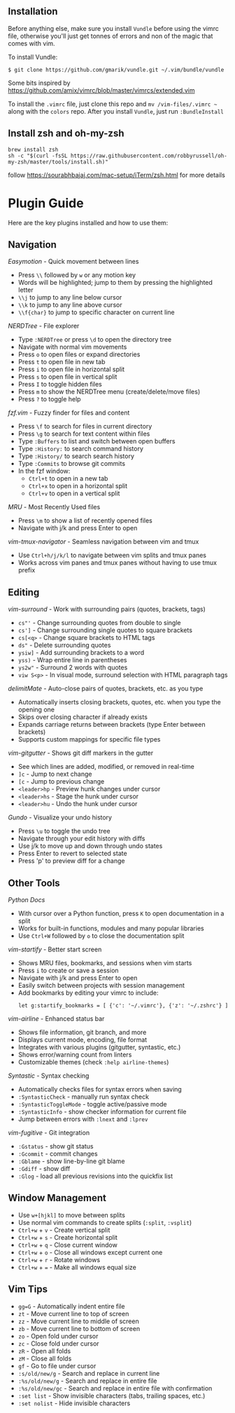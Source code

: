 Installation
--------

Before anything else, make sure you install `Vundle` before using the vimrc file, otherwise you'll just get tonnes of errors and non of the magic that comes with vim.

To install Vundle:
  
    $ git clone https://github.com/gmarik/vundle.git ~/.vim/bundle/vundle

Some bits inspired by https://github.com/amix/vimrc/blob/master/vimrcs/extended.vim

To install the `.vimrc` file, just clone this repo and `mv /vim-files/.vimrc ~` along with the `colors` repo.
After you install `Vundle`, just run `:BundleInstall`

## Install zsh and oh-my-zsh

```
brew install zsh
sh -c "$(curl -fsSL https://raw.githubusercontent.com/robbyrussell/oh-my-zsh/master/tools/install.sh)"
```

follow https://sourabhbajaj.com/mac-setup/iTerm/zsh.html for more details

# Plugin Guide

Here are the key plugins installed and how to use them:

## Navigation

*Easymotion* - Quick movement between lines
- Press `\\` followed by `w` or any motion key
- Words will be highlighted; jump to them by pressing the highlighted letter
- `\\j` to jump to any line below cursor
- `\\k` to jump to any line above cursor
- `\\f{char}` to jump to specific character on current line

*NERDTree* - File explorer
- Type `:NERDTree` or press `\d` to open the directory tree
- Navigate with normal vim movements
- Press `o` to open files or expand directories
- Press `t` to open file in new tab
- Press `i` to open file in horizontal split
- Press `s` to open file in vertical split
- Press `I` to toggle hidden files
- Press `m` to show the NERDTree menu (create/delete/move files)
- Press `?` to toggle help

*fzf.vim* - Fuzzy finder for files and content
- Press `\f` to search for files in current directory
- Press `\g` to search for text content within files
- Type `:Buffers` to list and switch between open buffers
- Type `:History:` to search command history
- Type `:History/` to search search history
- Type `:Commits` to browse git commits
- In the fzf window:
  - `Ctrl+t` to open in a new tab
  - `Ctrl+x` to open in a horizontal split
  - `Ctrl+v` to open in a vertical split

*MRU* - Most Recently Used files
- Press `\m` to show a list of recently opened files
- Navigate with j/k and press Enter to open

*vim-tmux-navigator* - Seamless navigation between vim and tmux
- Use `Ctrl+h/j/k/l` to navigate between vim splits and tmux panes
- Works across vim panes and tmux panes without having to use tmux prefix

## Editing

*vim-surround* - Work with surrounding pairs (quotes, brackets, tags)
- `cs"'` - Change surrounding quotes from double to single
- `cs']` - Change surrounding single quotes to square brackets
- `cs[<q>` - Change square brackets to HTML tags
- `ds"` - Delete surrounding quotes
- `ysiw]` - Add surrounding brackets to a word
- `yss)` - Wrap entire line in parentheses
- `ys2w"` - Surround 2 words with quotes
- `viw S<p>` - In visual mode, surround selection with HTML paragraph tags

*delimitMate* - Auto-close pairs of quotes, brackets, etc. as you type
- Automatically inserts closing brackets, quotes, etc. when you type the opening one
- Skips over closing character if already exists
- Expands carriage returns between brackets (type Enter between brackets)
- Supports custom mappings for specific file types

*vim-gitgutter* - Shows git diff markers in the gutter
- See which lines are added, modified, or removed in real-time
- `]c` - Jump to next change
- `[c` - Jump to previous change
- `<leader>hp` - Preview hunk changes under cursor
- `<leader>hs` - Stage the hunk under cursor
- `<leader>hu` - Undo the hunk under cursor

*Gundo* - Visualize your undo history
- Press `\u` to toggle the undo tree
- Navigate through your edit history with diffs
- Use j/k to move up and down through undo states
- Press Enter to revert to selected state
- Press 'p' to preview diff for a change

## Other Tools

*Python Docs*
- With cursor over a Python function, press `K` to open documentation in a split
- Works for built-in functions, modules and many popular libraries
- Use `Ctrl+W` followed by `o` to close the documentation split

*vim-startify* - Better start screen
- Shows MRU files, bookmarks, and sessions when vim starts
- Press `i` to create or save a session
- Navigate with j/k and press Enter to open
- Easily switch between projects with session management
- Add bookmarks by editing your vimrc to include:
  ```vim
  let g:startify_bookmarks = [ {'c': '~/.vimrc'}, {'z': '~/.zshrc'} ]
  ```

*vim-airline* - Enhanced status bar
- Shows file information, git branch, and more
- Displays current mode, encoding, file format
- Integrates with various plugins (gitgutter, syntastic, etc.)
- Shows error/warning count from linters
- Customizable themes (check `:help airline-themes`)

*Syntastic* - Syntax checking
- Automatically checks files for syntax errors when saving
- `:SyntasticCheck` - manually run syntax check
- `:SyntasticToggleMode` - toggle active/passive mode
- `:SyntasticInfo` - show checker information for current file
- Jump between errors with `:lnext` and `:lprev`

*vim-fugitive* - Git integration
- `:Gstatus` - show git status
- `:Gcommit` - commit changes
- `:Gblame` - show line-by-line git blame
- `:Gdiff` - show diff
- `:Glog` - load all previous revisions into the quickfix list

## Window Management
- Use `w+[hjkl]` to move between splits
- Use normal vim commands to create splits (`:split`, `:vsplit`)
- `Ctrl+w` + `v` - Create vertical split
- `Ctrl+w` + `s` - Create horizontal split
- `Ctrl+w` + `q` - Close current window
- `Ctrl+w` + `o` - Close all windows except current one
- `Ctrl+w` + `r` - Rotate windows
- `Ctrl+w` + `=` - Make all windows equal size

## Vim Tips
- `gg=G` - Automatically indent entire file
- `zt` - Move current line to top of screen
- `zz` - Move current line to middle of screen
- `zb` - Move current line to bottom of screen
- `zo` - Open fold under cursor
- `zc` - Close fold under cursor
- `zR` - Open all folds
- `zM` - Close all folds
- `gf` - Go to file under cursor
- `:s/old/new/g` - Search and replace in current line
- `:%s/old/new/g` - Search and replace in entire file
- `:%s/old/new/gc` - Search and replace in entire file with confirmation
- `:set list` - Show invisible characters (tabs, trailing spaces, etc.)
- `:set nolist` - Hide invisible characters

